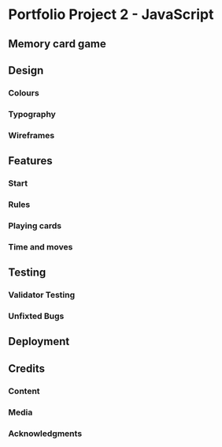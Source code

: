 # Portfolio Project 2 - JavaScript 
## Memory card game 
## Design 
### Colours 
### Typography 
### Wireframes 
## Features 
### Start 
### Rules
### Playing cards
### Time and moves
## Testing
### Validator Testing 
### Unfixted Bugs 
## Deployment 
## Credits 
### Content 
### Media 
### Acknowledgments 
